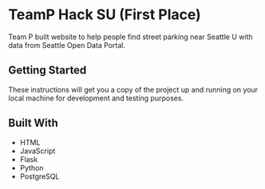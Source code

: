 # TeamP Hack SU (First Place)

Team P built website to help people find street parking near Seattle U with data from Seattle Open Data Portal.

## Getting Started
These instructions will get you a copy of the project up and running on your local machine for development and testing purposes. 

## Built With

* HTML
* JavaScript
* Flask
* Python
* PostgreSQL
